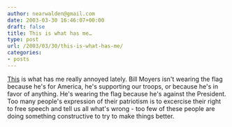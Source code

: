 ```yaml
---
author: nearwalden@gmail.com
date: 2003-03-30 16:46:07+00:00
draft: false
title: This is what has me…
type: post
url: /2003/03/30/this-is-what-has-me/
categories:
- posts
---
```


[This](//www.buzzflash.com/contributors/03/02/28_moyers.html') is what has me really annoyed lately.  Bill Moyers isn't wearing the flag because he's for America, he's supporting our troops, or because he's in favor of anything.  He's wearing the flag because he's against the President.  Too many people's expression of their patriotism is to excercise their right to free speech and tell us all what's wrong - too few of these people are doing something constructive to try to make things better.



